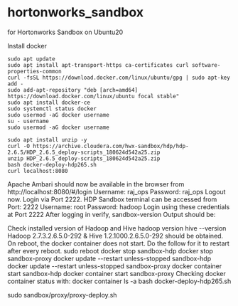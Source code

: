 # hortonworks_sandbox

for Hortonworks Sandbox on Ubuntu20

Install docker

```
sudo apt update
sudo apt install apt-transport-https ca-certificates curl software-properties-common
curl -fsSL https://download.docker.com/linux/ubuntu/gpg | sudo apt-key add -
sudo add-apt-repository "deb [arch=amd64] https://download.docker.com/linux/ubuntu focal stable"
sudo apt install docker-ce
sudo systemctl status docker
sudo usermod -aG docker username
su - username
sudo usermod -aG docker username
```

```
sudo apt install unzip -y
curl -O https://archive.cloudera.com/hwx-sandbox/hdp/hdp-2.6.5/HDP_2.6.5_deploy-scripts_180624d542a25.zip
unzip HDP_2.6.5_deploy-scripts_180624d542a25.zip
bash docker-deploy-hdp265.sh
curl localhost:8080
```

Apache Ambari should now be available in the browser from
http://localhost:8080/#/login
Username: raj_ops
Password: raj_ops
Logout now. Login via Port 2222. HDP Sandbox terminal can be accessed from
Port: 2222
Username: root
Password: hadoop
Login using these credentials at Port 2222
After logging in verify,
sandbox-version
Output should be:

Check installed version of Hadoop and Hive
hadoop version
hive --version
Hadoop 2.7.3.2.6.5.0-292 & Hive 1.2.1000.2.6.5.0-292 should be obtained.
On reboot, the docker container does not start. Do the follow for it to restart after every reboot.
sudo reboot
docker stop sandbox-hdp
docker stop sandbox-proxy
docker update --restart unless-stopped sandbox-hdp
docker update --restart unless-stopped sandbox-proxy
docker container start sandbox-hdp
docker container start sandbox-proxy
Checking docker container status with:
docker container ls -a
bash docker-deploy-hdp265.sh

sudo sandbox/proxy/proxy-deploy.sh
